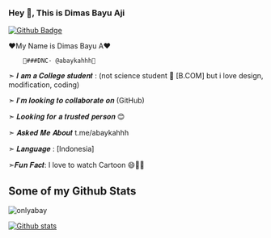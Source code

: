 ### Hey 👋, This is Dimas Bayu Aji
[![Github Badge](https://img.shields.io/badge/-onlyabay-grey?style=flat&logo=github&logoColor=white&link=https://github.com/onlyabay/)](https://www.github.com/onlyabay/) <p align='left'>❤️My Name is Dimas Bayu A❤️

        🔵###DNC- @abaykahhh🔵

➣ 𝑰 𝒂𝒎 𝒂 𝑪𝒐𝒍𝒍𝒆𝒈𝒆 𝒔𝒕𝒖𝒅𝒆𝒏𝒕 : (not science student 🙁 [B.COM] but i love design, modification, coding)

➣ 𝑰’𝒎 𝒍𝒐𝒐𝒌𝒊𝒏𝒈 𝒕𝒐 𝒄𝒐𝒍𝒍𝒂𝒃𝒐𝒓𝒂𝒕𝒆 𝒐𝒏 (GitHub)

➣ 𝑳𝒐𝒐𝒌𝒊𝒏𝒈 𝒇𝒐𝒓 𝒂 𝒕𝒓𝒖𝒔𝒕𝒆𝒅 𝒑𝒆𝒓𝒔𝒐𝒏 😊

➣ 𝑨𝒔𝒌𝒆𝒅 𝑴𝒆 𝑨𝒃𝒐𝒖𝒕 t.me/abaykahhh

➣ 𝑳𝒂𝒏𝒈𝒖𝒂𝒈𝒆 : [Indonesia]

➣𝑭𝒖𝒏 𝑭𝒂𝒄𝒕: I love to watch Cartoon 😄🤩🤩</p>
## Some of my Github Stats
<p align=left> <img src=https://komarev.com/ghpvc/?username=onlyabay alt=onlyabay /> </p>

[![Github stats](https://github-readme-stats.vercel.app/api?username=onlyabay&show_icons=true&include_all_commits=true)](https://github.com/onlyabay/github-readme-stats)
